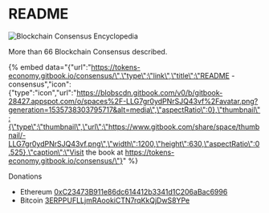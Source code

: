 # README

![Blockchain Consensus Encyclopedia](https://www.tokens-economy.com/wp-content/uploads/2018/06/logo.png)

More than 66 Blockchain Consensus described.

{% embed data="{\"url\":\"https://tokens-economy.gitbook.io/consensus/\",\"type\":\"link\",\"title\":\"README - consensus\",\"icon\":{\"type\":\"icon\",\"url\":\"https://blobscdn.gitbook.com/v0/b/gitbook-28427.appspot.com/o/spaces%2F-LLG7gr0ydPNrSJQ43vf%2Favatar.png?generation=1535738303795717&alt=media\",\"aspectRatio\":0},\"thumbnail\":{\"type\":\"thumbnail\",\"url\":\"https://www.gitbook.com/share/space/thumbnail/-LLG7gr0ydPNrSJQ43vf.png\",\"width\":1200,\"height\":630,\"aspectRatio\":0.525},\"caption\":\"Visit the book at https://tokens-economy.gitbook.io/consensus/\"}" %}

Donations

* Ethereum [0xC23473B911e86dc614412b3341d1C206aBac6996](https://etherscan.io/address/0xC23473B911e86dc614412b3341d1C206aBac6996#)
* Bitcoin [3ERPPUFLLjmRAookiCTN7rqKkQjDwS8YPe](https://www.blocktrail.com/BTC/address/3ERPPUFLLjmRAookiCTN7rqKkQjDwS8YPe)



